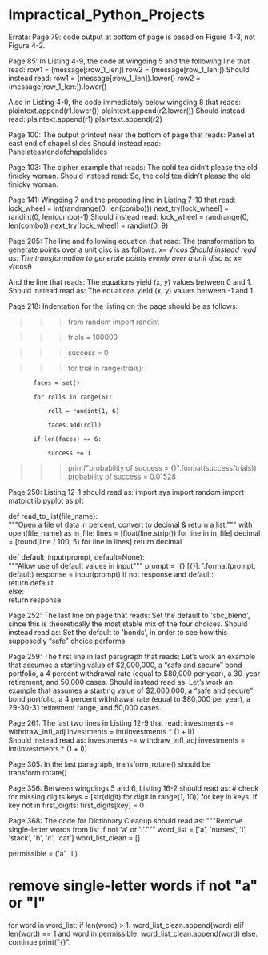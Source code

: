 # Impractical_Python_Projects
Errata:
Page 79: code output at bottom of page is based on Figure 4-3, not Figure 4-2.

Page 85: In Listing 4-9, the code at wingding 5 and the following line that read:
    row1 = (message[:row_1_len])
    row2 = (message[row_1_len:])
Should instead read:
    row1 = (message[:row_1_len]).lower()
    row2 = (message[row_1_len:]).lower()
    
Also in Listing 4-9, the code immediately below wingding 8 that reads:
        plaintext.append(r1.lower())
        plaintext.append(r2.lower())
Should instead read:
        plaintext.append(r1)
        plaintext.append(r2)
        
Page 100: The output printout near the bottom of page that reads:
Panel at east end of chapel slides
Should instead read:
Panelateastendofchapelslides

Page 103: The cipher example that reads:
The cold tea didn’t please the old finicky woman.
Should instead read:
So, the cold tea didn’t please the old finicky woman.

Page 141: Wingding 7 and the preceding line in Listing 7-10 that read:
lock_wheel = int(randrange(0, len(combo)))
next_try[lock_wheel] = randint(0, len(combo)-1)
Should instead read:
lock_wheel = randrange(0, len(combo))
next_try[lock_wheel] = randint(0, 9)

Page 205: The line and following equation that read:
The transformation to generate points over a unit disc is as follows:
x= √r*cos
Should instead read as:
The transformation to generate points evenly over a unit disc is:
x= √r*cosθ

And the line that reads:
The equations yield (x, y) values between 0 and 1.
Should instead read as:
The equations yield (x, y) values between -1 and 1.

Page 218: Indentation for the listing on the page should be as follows:
>>> from random import randint

>>> trials = 100000

>>> success = 0

>>> for trial in range(trials):

           faces = set()
           
           for rolls in range(6):
           
               roll = randint(1, 6)
               
               faces.add(roll)
               
           if len(faces) == 6:
           
               success += 1
               
>>> print("probability of success = {}".format(success/trials))
probability of success = 0.01528

Page 250: Listing 12-1 should read as:
import sys
import random
import matplotlib.pyplot as plt
 
def read_to_list(file_name):   
    """Open a file of data in percent, convert to decimal & return a list."""
    with open(file_name) as in_file: 
        lines = [float(line.strip()) for line in in_file] 
        decimal = [round(line / 100, 5) for line in lines]
        return decimal
 
def default_input(prompt, default=None):    
    """Allow use of default values in input"""
    prompt = '{} [{}]: '.format(prompt, default)
    response = input(prompt)
    if not response and default:        
        return default    
    else:        
        return response
        
Page 252: The last line on page that reads:
Set the default to 'sbc_blend', since this is theoretically the most stable mix of the four choices.
Should instead read as:
Set the default to 'bonds', in order to see how this supposedly “safe” choice performs.

Page 259: The first line in last paragraph that reads:
Let’s work an example that assumes a starting value of $2,000,000, a “safe and secure” bond portfolio, a 4 percent withdrawal rate (equal to $80,000 per year), a 30-year retirement, and 50,000 cases.
Should instead read as:
Let’s work an example that assumes a starting value of $2,000,000, a “safe and secure” bond portfolio, a 4 percent withdrawal rate (equal to $80,000 per year), a 29-30-31 retirement range, and 50,000 cases.

Page 261: The last two lines in Listing 12-9 that read:
    investments -= withdraw_infl_adj
          investments = int(investments * (1 + i))          
Should instead read as:
            investments -= withdraw_infl_adj
            investments = int(investments * (1 + i)) 
            
Page 305: In the last paragraph, transform_rotate() should be transform.rotate()

Page 356: Between wingdings 5 and 6, Listing 16-2 should read as:
    # check for missing digits
    keys = [str(digit) for digit in range(1, 10)]
    for key in keys:
        if key not in first_digits:
            first_digits[key] = 0  
            
Page 368: The code for Dictionary Cleanup should read as:
"""Remove single-letter words from list if not 'a' or 'i'."""
word_list = ['a', 'nurses', 'i', 'stack', 'b', 'c', 'cat']
word_list_clean = []
 
permissible = ('a', 'i')
 
# remove single-letter words if not "a" or "I"
for word in word_list:
    if len(word) > 1:
        word_list_clean.append(word)
    elif len(word) == 1 and word in permissible:
        word_list_clean.append(word)
    else:
        continue 
print("{}".
